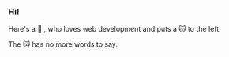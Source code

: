 ### Hi!

Here's a 🐧 , who loves web development and puts a 🐱 to the left.

The 🐱 has no more words to say.
